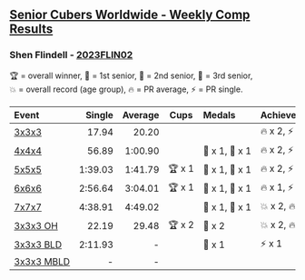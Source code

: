 <style>table {white-space: nowrap;}</style>
<link rel="stylesheet" type="text/css" href="/scw-comp/css/flags.css" />

## [Senior Cubers Worldwide - Weekly Comp Results](/scw-comp/results/)
### Shen Flindell - [2023FLIN02](https://www.worldcubeassociation.org/persons/2023FLIN02)

<span style="white-space: nowrap;">🏆 = overall winner</span>, <span style="white-space: nowrap;">🥇 = 1st senior</span>, <span style="white-space: nowrap;">🥈 = 2nd senior</span>, <span style="white-space: nowrap;">🥉 = 3rd senior</span>, <span style="white-space: nowrap;">💥 = overall record (age group)</span>, <span style="white-space: nowrap;">🔥 = PR average</span>, <span style="white-space: nowrap;">⚡ = PR single</span>.

| Event | Single | Average | Cups | Medals | Achievements|
| :-- | --: | --: | :--: | :-- | :-- |
| [3x3x3](333.md) | 17.94 | 20.20 |  |  | 🔥 x 2, ⚡ x 2 |
| [4x4x4](444.md) | 56.89 | 1:00.90 |  | 🥈 x 1, 🥉 x 1 | 🔥 x 2, ⚡ x 2 |
| [5x5x5](555.md) | 1:39.03 | 1:41.79 | 🏆 x 1 | 🥇 x 1, 🥈 x 1 | 🔥 x 2, ⚡ x 2 |
| [6x6x6](666.md) | 2:56.64 | 3:04.01 | 🏆 x 1 | 🥇 x 1, 🥈 x 1 | 🔥 x 1, ⚡ x 1 |
| [7x7x7](777.md) | 4:38.91 | 4:49.02 |  | 🥈 x 1, 🥉 x 1 | 💥 x 2, 🔥 x 2, ⚡ x 1 |
| [3x3x3 OH](333oh.md) | 22.19 | 29.48 | 🏆 x 2 | 🥇 x 2 | 💥 x 2, 🔥 x 2, ⚡ x 1 |
| [3x3x3 BLD](333bf.md) | 2:11.93 | - |  | 🥈 x 1 | ⚡ x 1 |
| [3x3x3 MBLD](333mbf.md) | - | - |  |  |  |

<!-- Global site tag (gtag.js) - Google Analytics -->
<script async src="https://www.googletagmanager.com/gtag/js?id=UA-86348435-3"></script>
<script>window.dataLayer = window.dataLayer || []; function gtag() {dataLayer.push(arguments);} gtag('js', new Date()); gtag('config', 'UA-86348435-3');</script>
